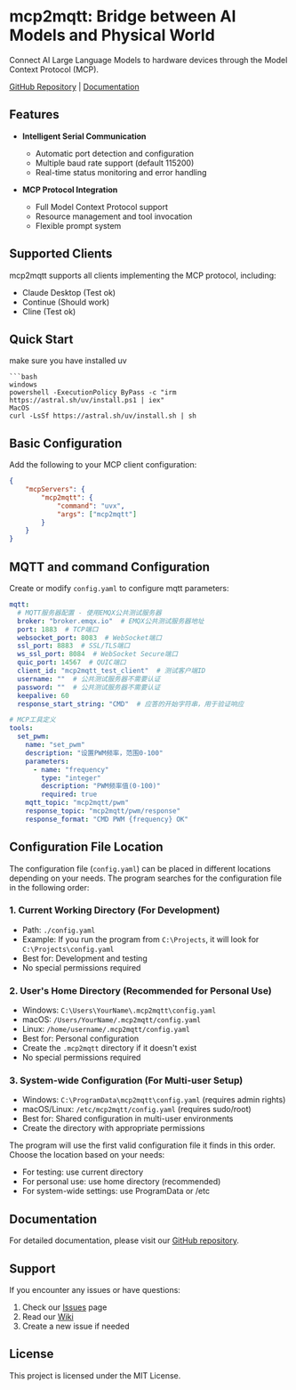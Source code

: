 # mcp2mqtt: Bridge between AI Models and Physical World

Connect AI Large Language Models to hardware devices through the Model Context Protocol (MCP).

[GitHub Repository](https://github.com/mcp2everything/mcp2mqtt) | [Documentation](https://github.com/mcp2everything/mcp2mqtt/tree/main/docs)

## Features

- **Intelligent Serial Communication**
  - Automatic port detection and configuration
  - Multiple baud rate support (default 115200)
  - Real-time status monitoring and error handling

- **MCP Protocol Integration**
  - Full Model Context Protocol support
  - Resource management and tool invocation
  - Flexible prompt system

## Supported Clients

mcp2mqtt supports all clients implementing the MCP protocol, including:

- Claude Desktop (Test ok)
- Continue (Should work)
- Cline (Test ok)

## Quick Start
make sure you have installed uv
```
```bash
windows
powershell -ExecutionPolicy ByPass -c "irm https://astral.sh/uv/install.ps1 | iex"
MacOS
curl -LsSf https://astral.sh/uv/install.sh | sh
```
## Basic Configuration

Add the following to your MCP client configuration:

```json
{
    "mcpServers": {
        "mcp2mqtt": {
            "command": "uvx",
            "args": ["mcp2mqtt"]
        }
    }
}
```

## MQTT and command Configuration
Create or modify `config.yaml` to configure mqtt parameters:

```yaml
mqtt:
  # MQTT服务器配置 - 使用EMQX公共测试服务器
  broker: "broker.emqx.io"  # EMQX公共测试服务器地址
  port: 1883  # TCP端口
  websocket_port: 8083  # WebSocket端口
  ssl_port: 8883  # SSL/TLS端口
  ws_ssl_port: 8084  # WebSocket Secure端口
  quic_port: 14567  # QUIC端口
  client_id: "mcp2mqtt_test_client"  # 测试客户端ID
  username: ""  # 公共测试服务器不需要认证
  password: ""  # 公共测试服务器不需要认证
  keepalive: 60
  response_start_string: "CMD"  # 应答的开始字符串，用于验证响应

# MCP工具定义
tools:
  set_pwm:
    name: "set_pwm"
    description: "设置PWM频率，范围0-100"
    parameters:
      - name: "frequency"
        type: "integer"
        description: "PWM频率值(0-100)"
        required: true
    mqtt_topic: "mcp2mqtt/pwm"
    response_topic: "mcp2mqtt/pwm/response"
    response_format: "CMD PWM {frequency} OK"
```
## Configuration File Location

The configuration file (`config.yaml`) can be placed in different locations depending on your needs. The program searches for the configuration file in the following order:

### 1. Current Working Directory (For Development)
- Path: `./config.yaml`
- Example: If you run the program from `C:\Projects`, it will look for `C:\Projects\config.yaml`
- Best for: Development and testing
- No special permissions required

### 2. User's Home Directory (Recommended for Personal Use)
- Windows: `C:\Users\YourName\.mcp2mqtt\config.yaml`
- macOS: `/Users/YourName/.mcp2mqtt/config.yaml`
- Linux: `/home/username/.mcp2mqtt/config.yaml`
- Best for: Personal configuration
- Create the `.mcp2mqtt` directory if it doesn't exist
- No special permissions required

### 3. System-wide Configuration (For Multi-user Setup)
- Windows: `C:\ProgramData\mcp2mqtt\config.yaml` (requires admin rights)
- macOS/Linux: `/etc/mcp2mqtt/config.yaml` (requires sudo/root)
- Best for: Shared configuration in multi-user environments
- Create the directory with appropriate permissions

The program will use the first valid configuration file it finds in this order. Choose the location based on your needs:
- For testing: use current directory
- For personal use: use home directory (recommended)
- For system-wide settings: use ProgramData or /etc

## Documentation

For detailed documentation, please visit our [GitHub repository](https://github.com/mcp2everything/mcp2mqtt).

## Support

If you encounter any issues or have questions:
1. Check our [Issues](https://github.com/mcp2everything/mcp2mqtt/issues) page
2. Read our [Wiki](https://github.com/mcp2everything/mcp2mqtt/wiki)
3. Create a new issue if needed

## License

This project is licensed under the MIT License.
